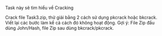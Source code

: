 Task này sẽ tìm hiểu về Cracking

Crack file Task3.zip, thử giải bằng 2 cách sử dụng pkcrack hoặc bkcrack. Viết lại các bước làm kể cả cách đó không hoạt động.
Gợi ý: File Zip đầu dùng John/Hash, file Zip sau dùng bkcrack/pkcrack.
